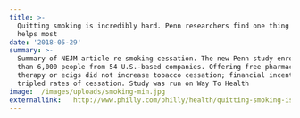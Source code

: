```yaml
---
title: >-
  Quitting smoking is incredibly hard. Penn researchers find one thing that
  helps most
date: '2018-05-29'
summary: >-
  Summary of NEJM article re smoking cessation. The new Penn study enrolled more
  than 6,000 people from 54 U.S.-based companies. Offering free pharmacological
  therapy or ecigs did not increase tobacco cessation; financial incentives
  tripled rates of cessation. Study was run on Way To Health
image:  /images/uploads/smoking-min.jpg
externallink:   http://www.philly.com/philly/health/quitting-smoking-is-incredibly-hard-penn-researchers-find-one-thing-that-helps-most-20180524.html
---
```


